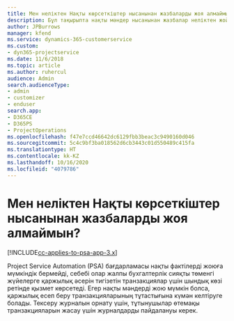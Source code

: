 ```yaml
---
title: Мен неліктен Нақты көрсеткіштер нысанынан жазбаларды жоя алмаймын?
description: Бұл тақырыпта нақты мәндер нысанынан жазбалар неліктен жойылмайтыны туралы ақпарат берілген.
author: JPBurrows
manager: kfend
ms.service: dynamics-365-customerservice
ms.custom:
- dyn365-projectservice
ms.date: 11/6/2018
ms.topic: article
ms.author: ruhercul
audience: Admin
search.audienceType:
- admin
- customizer
- enduser
search.app:
- D365CE
- D365PS
- ProjectOperations
ms.openlocfilehash: f47e7ccd46642dc6129fbb3beac3c9490160d046
ms.sourcegitcommit: 5c4c9bf3ba018562d6cb3443c01d550489c415fa
ms.translationtype: HT
ms.contentlocale: kk-KZ
ms.lasthandoff: 10/16/2020
ms.locfileid: "4079786"
---
```

# <a name="why-cant-i-delete-records-from-the-actuals-entity"></a>Мен неліктен Нақты көрсеткіштер нысанынан жазбаларды жоя алмаймын?

[!INCLUDE[cc-applies-to-psa-app-3.x](../includes/cc-applies-to-psa-app-3x.md)]

Project Service Automation (PSA) бағдарламасы нақты фактілерді жоюға мүмкіндік бермейді, себебі олар жалпы бухгалтерлік сияқты төменгі жүйелерге қаржылық әсерін тигізетін транзакциялар үшін шындық көзі ретінде қызмет көрсетеді. Егер нақты мәндерді жою мүмкін болса, қаржылық есеп беру транзакцияларының тұтастығына күмән келтіруге болады. Тексеру журналын орнату үшін, тұтынушылар өтемақы транзакцияларын жасау үшін журналдарды пайдалануы керек.


